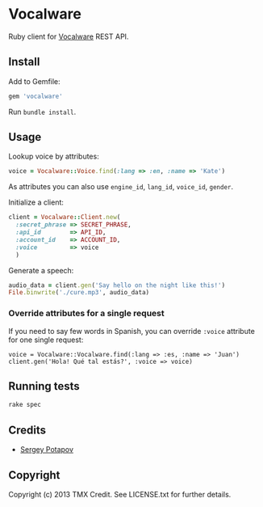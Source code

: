 # Vocalware

Ruby client for [Vocalware](https://www.vocalware.com/) REST API.

## Install

Add to Gemfile:

```ruby
gem 'vocalware'
```

Run `bundle install`.

## Usage

Lookup voice by attributes:
```ruby
voice = Vocalware::Voice.find(:lang => :en, :name => 'Kate')
```
As attributes you can also use `engine_id`, `lang_id`, `voice_id`, `gender`.

Initialize a client:
```ruby
client = Vocalware::Client.new(
  :secret_phrase => SECRET_PHRASE,
  :api_id        => API_ID,
  :account_id    => ACCOUNT_ID,
  :voice         => voice
  )
```

Generate a speech:

```ruby
audio_data = client.gen('Say hello on the night like this!')
File.binwrite('./cure.mp3', audio_data)
```

### Override attributes for a single request

If you need to say few words in Spanish, you can override `:voice` attribute for
one single request:

```
voice = Vocalware::Vocalware.find(:lang => :es, :name => 'Juan')
client.gen('Hola! Qué tal estás?', :voice => voice)
```

## Running tests

```sh
rake spec
```


## Credits

* [Sergey Potapov](https://github.com/greyblake)

## Copyright

Copyright (c) 2013 TMX Credit. See LICENSE.txt for further details.
